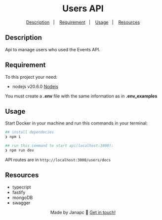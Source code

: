 <div align="center">
  <h1>Users API</h1>

<a href="#description">Description</a>&nbsp;&nbsp;&nbsp;|&nbsp;&nbsp;&nbsp;
<a href="#requirement">Requirement</a>&nbsp;&nbsp;&nbsp;|&nbsp;&nbsp;&nbsp;
<a href="#usage">Usage</a>&nbsp;&nbsp;&nbsp;|&nbsp;&nbsp;&nbsp;
<a href="#resources">Resources</a>

</div>

## Description

Api to manage users who used the Events API.

## Requirement

To this project your need:

- nodejs v20.6.0 [Nodejs](https://nodejs.org/en/download)

You must create a **.env** file with the same information as in **.env_examples**

## Usage

Start Docker in your machine and run this commands in your terminal:

```sh
## install dependecies
❯ npm i

## run this command to start api(localhost:3000):
❯ npm run dev

```

API routes are in `http://localhost:3000/users/docs`

## Resources

- typecript
- fastify
- mongoDB
- swagger

<div align="center">

Made by Janapc 🤘 [Get in touch!](https://www.linkedin.com/in/janaina-pedrina/)

</div>
